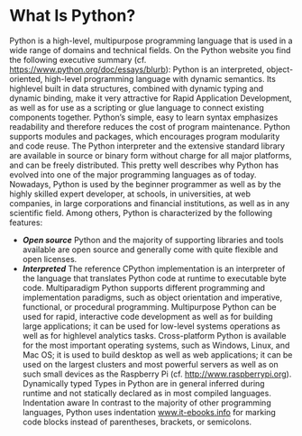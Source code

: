 What Is Python?
=====================
Python is a high-level, multipurpose programming language that is used in a wide range of
domains and technical fields. On the Python website you find the following executive
summary (cf. https://www.python.org/doc/essays/blurb):
Python is an interpreted, object-oriented, high-level programming language with dynamic semantics. Its highlevel
built in data structures, combined with dynamic typing and dynamic binding, make it very attractive for
Rapid Application Development, as well as for use as a scripting or glue language to connect existing components
together. Python’s simple, easy to learn syntax emphasizes readability and therefore reduces the cost of program
maintenance. Python supports modules and packages, which encourages program modularity and code reuse. The
Python interpreter and the extensive standard library are available in source or binary form without charge for all
major platforms, and can be freely distributed.
This pretty well describes why Python has evolved into one of the major programming
languages as of today. Nowadays, Python is used by the beginner programmer as well as
by the highly skilled expert developer, at schools, in universities, at web companies, in
large corporations and financial institutions, as well as in any scientific field.
Among others, Python is characterized by the following features:

- ***Open source*** Python and the majority of supporting libraries and tools available are open source
and generally come with quite flexible and open licenses.
- ***Interpreted***
The reference CPython implementation is an interpreter of the language that
translates Python code at runtime to executable byte code.
Multiparadigm
Python supports different programming and implementation paradigms, such as
object orientation and imperative, functional, or procedural programming.
Multipurpose
Python can be used for rapid, interactive code development as well as for building
large applications; it can be used for low-level systems operations as well as for highlevel
analytics tasks.
Cross-platform
Python is available for the most important operating systems, such as Windows,
Linux, and Mac OS; it is used to build desktop as well as web applications; it can be
used on the largest clusters and most powerful servers as well as on such small
devices as the Raspberry Pi (cf. http://www.raspberrypi.org).
Dynamically typed
Types in Python are in general inferred during runtime and not statically declared as
in most compiled languages.
Indentation aware
In contrast to the majority of other programming languages, Python uses indentation
www.it-ebooks.info
for marking code blocks instead of parentheses, brackets, or semicolons.
